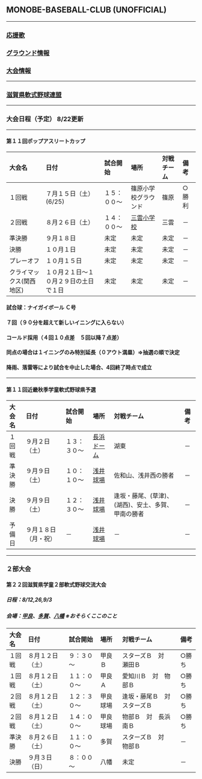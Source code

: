 ## MONOBE-BASEBALL-CLUB (UNOFFICIAL)
---
### [応援歌](01/01_main.md)
### [グラウンド情報](02/02_main.md)
### [大会情報](03/03_main.md)
---
### [滋賀県軟式野球連盟](http://www13.plala.or.jp/shigassbb/)

---
### 大会日程（予定） 8/22更新

---
#### 第１１回ポップアスリートカップ
|大会名|日付|試合開始|場所|対戦チーム|備考|
|:---|:---|:---|:---|:---|:---|
|１回戦|７月１５日（土）(6/25)|１５：００～|篠原小学校グラウンド|篠原|○勝利|
|２回戦|８月２６日（土）|１４：００～|[三雲小学校](https://www.google.co.jp/maps/place/%E6%B9%96%E5%8D%97%E5%B8%82%E7%AB%8B%E4%B8%89%E9%9B%B2%E5%B0%8F%E5%AD%A6%E6%A0%A1/@34.9907628,136.0905635,247m/data=!3m1!1e3!4m12!1m6!3m5!1s0x600165d5b6c77761:0x2fdfbcd2ea7e7f9d!2z5rmW5Y2X5biC56uL5LiJ6Zuy5bCP5a2m5qCh!8m2!3d34.990771!4d136.090987!3m4!1s0x600165d5b6c77761:0x2fdfbcd2ea7e7f9d!8m2!3d34.990771!4d136.090987?hl=ja)|三雲|－|
|準決勝|９月１８日|未定|未定|未定|－|
|決勝|１０月１日|未定|未定|未定|－|
|プレーオフ|１０月１５日|未定|未定|未定|－|
|クライマックス(関西地区)|１０月２１日～１０月２９日の土日で１日|未定|未定|未定|－|
#### 試合球：ナイガイボール Ｃ号
#### ７回（９０分を超えて新しいイニングに入らない）
#### コールド採用（４回１０点差　５回以降７点差）
#### 同点の場合は１イニングのみ特別延長（０アウト満塁）⇒抽選の順で決定
#### 降雨、落雷等により試合を中止した場合、4回終了時点で成立

---
#### 第１１回近畿秋季学童軟式野球県予選
|大会名|日付|試合開始|場所|対戦チーム|備考|
|:---|:---|:---|:---|:---|:---|
|１回戦|９月２日（土）|１３：３０～|[長浜ドーム](https://www.google.co.jp/maps/place/%E9%95%B7%E6%B5%9C%E3%83%90%E3%82%A4%E3%82%AA%E5%A4%A7%E5%AD%A6%E3%83%89%E3%83%BC%E3%83%A0/@35.3522424,136.2796963,388m/data=!3m1!1e3!4m8!1m2!2m1!1z6ZW35rWc44OJ44O844Og!3m4!1s0x0:0xe0cecfc5a561b3c7!8m2!3d35.352527!4d136.281485?hl=ja)|湖東|－|
|準決勝|９月９日（土）|１０：１０～|[浅井球場](https://www.google.co.jp/maps/place/%E6%B5%85%E4%BA%95%E7%90%83%E5%A0%B4/@35.434433,136.3125888,325m/data=!3m1!1e3!4m6!3m5!1s0x60022f6e4aa57d0b:0xf6d7c2c61a9b8467!4b1!8m2!3d35.4346475!4d136.3135433?hl=ja)|佐和山、浅井西の勝者|－|
|決勝|９月９日（土）|１２：３０～|[浅井球場](https://www.google.co.jp/maps/place/%E6%B5%85%E4%BA%95%E7%90%83%E5%A0%B4/@35.434433,136.3125888,325m/data=!3m1!1e3!4m6!3m5!1s0x60022f6e4aa57d0b:0xf6d7c2c61a9b8467!4b1!8m2!3d35.4346475!4d136.3135433?hl=ja)|逢坂・藤尾、(草津)、(湖西)、安土、多賀、甲南の勝者|－|
|予備日|９月１８日（月・祝）|－|[浅井球場](https://www.google.co.jp/maps/place/%E6%B5%85%E4%BA%95%E7%90%83%E5%A0%B4/@35.434433,136.3125888,325m/data=!3m1!1e3!4m6!3m5!1s0x60022f6e4aa57d0b:0xf6d7c2c61a9b8467!4b1!8m2!3d35.4346475!4d136.3135433?hl=ja)|－|－|

---
### ２部大会
#### 第２２回滋賀県学童２部軟式野球交流大会
##### 日程：8/12,26,9/3
##### 会場：[甲良](https://www.google.co.jp/maps/place/%E7%94%B2%E8%89%AF%E7%94%BA%E7%B7%8F%E5%90%88%E5%85%AC%E5%9C%92/@35.1877253,136.2692316,270m/data=!3m1!1e3!4m5!3m4!1s0x0:0xd85dce12c06f1c25!8m2!3d35.1882707!4d136.2698369?hl=ja)、[多賀](https://www.google.co.jp/maps/place/%E5%A4%9A%E8%B3%80B%26G/@35.2183132,136.2924761,419m/data=!3m1!1e3!4m8!1m2!2m1!1z5aSa6LOAIOOCsOODqeOCpuODs-ODiQ!3m4!1s0x0:0x6a965cd14349a88f!8m2!3d35.217558!4d136.2931681?hl=ja)、[八幡](https://www.google.co.jp/maps/place/%E8%BF%91%E6%B1%9F%E5%85%AB%E5%B9%A1%E9%81%8B%E5%8B%95%E5%85%AC%E5%9C%92%E9%87%8E%E7%90%83%E5%A0%B4/@35.1508176,136.066076,449m/data=!3m1!1e3!4m12!1m6!3m5!1s0x600179cdc19608d1:0x4779598c32de14fe!2z6L-R5rGf5YWr5bmh6YGL5YuV5YWs5ZyS5L2T6IKy6aSo!8m2!3d35.150641!4d136.068096!3m4!1s0x0:0x61976f5ae797b1c9!8m2!3d35.1507968!4d136.0666455) ※おそらくここのこと
|大会名|日付|試合開始|場所|対戦チーム|備考|
|:---|:---|:---|:---|:---|:---|
|１回戦|８月１２日（土）|９：３０～|甲良Ｂ|スターズＢ　対　瀬田Ｂ|○勝ち|
|１回戦|８月１２日（土）|１１：００～|甲良Ａ|愛知川Ｂ　対　物部Ｂ|○勝ち|
|２回戦|８月１２日（土）|１２：３０～|甲良球場|逢坂・藤尾Ｂ　対　スターズＢ|○勝ち|
|２回戦|８月１２日（土）|１４：００～|甲良球場|物部Ｂ　対　長浜南Ｂ|○勝ち|
|準決勝|８月２６日（土）|１１：００～|多賀|スターズＢ　対　物部Ｂ|－|
|決勝|９月３日（日）|８：００～|八幡|未定|－|
